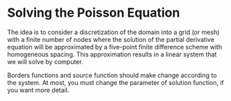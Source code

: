 # Solving the Poisson Equation
The idea is to consider a discretization of the domain into a grid (or mesh) with a finite number of nodes where the solution of the partial derivative equation will be approximated by a five-point finite difference scheme with homogeneous spacing.
This approximation results in a linear system that we will solve by computer.

Borders functions and source function should make change according to the system. At most, you must change the parameter of solution function, if you want more detail. 
